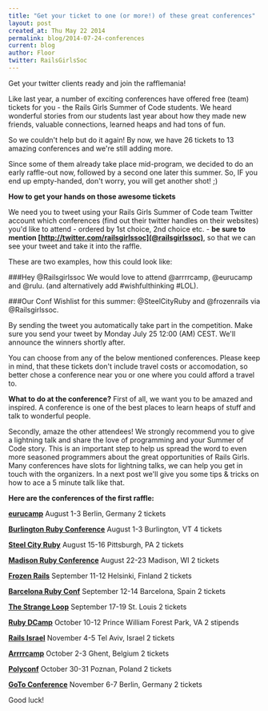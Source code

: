 ```yaml
---
title: "Get your ticket to one (or more!) of these great conferences"
layout: post
created_at: Thu May 22 2014
permalink: blog/2014-07-24-conferences
current: blog
author: Floor
twitter: RailsGirlsSoc
---
```


Get your twitter clients ready and join the rafflemania! 

Like last year, a number of exciting conferences have offered free (team) tickets for you - the Rails Girls Summer of Code students. We heard wonderful stories from our students last year about how they made new friends, valuable connections, learned heaps and had tons of fun. 

So we couldn't help but do it again! By now, we have 26 tickets to 13 amazing conferences and we're still adding more. 

Since some of them already take place mid-program, we decided to do an early raffle-out now, followed by a second one later this summer. So, IF you end up empty-handed, don't worry, you will get another shot! ;)

**How to get your hands on those awesome tickets**

We need you to tweet using your Rails Girls Summer of Code team Twitter account which conferences (find out their twitter handles on their websites) you'd like to attend - ordered by 1st choice, 2nd choice etc. - **be sure to mention [http://twitter.com/railsgirlssoc](@railsgirlssoc)**, so that we can see your tweet and take it into the raffle. 

These are two examples, how this could look like:

###Hey @Railsgirlssoc We would love to attend @arrrrcamp, @eurucamp and @rulu. 
(and alternatively add #wishfulthinking #LOL). 


###Our Conf Wishlist for this summer: @SteelCityRuby and @frozenrails via @Railsgirlssoc.

By sending the tweet you automatically take part in the competition. Make sure you send your tweet by Monday July 25 12:00 (AM) CEST. We'll announce the winners shortly after.

You can choose from any of the below mentioned conferences. Please keep in mind, that these tickets don't include travel costs or accomodation, so better chose a conference near you or one where you could afford a travel to.

**What to do at the conference?**
First of all, we want you to be amazed and inspired. A conference is one of the best places to learn heaps of stuff and talk to wonderful people. 

Secondly, amaze the other attendees! We strongly recommend you to give a lightning talk and share the love of programming and your Summer of Code story. This is an important step to help us spread the word to even more seasoned programmers about the great opportunities of Rails Girls. Many conferences have slots for lightning talks, we can help you get in touch with the organizers. In a next post we'll give you some tips & tricks on how to ace a 5 minute talk like that.

**Here are the conferences of the first raffle:**

[**eurucamp**](http://2014.eurucamp.org/)
August 1-3
Berlin, Germany
2 tickets

[**Burlington Ruby Conference**](http://2014.eurucamp.org/)
August 1-3
Burlington, VT
4 tickets

[**Steel City Ruby**](http://steelcityruby.org/)
August 15-16
Pittsburgh, PA
2 tickets

[**Madison Ruby Conference**](http://madisonruby.org/)
August 22-23
Madison, WI
2 tickets

[**Frozen Rails**](http://2014.frozenrails.eu/)
September 11-12
Helsinki, Finland
2 tickets

[**Barcelona Ruby Conf**](http://www.baruco.org/)
September 12-14
Barcelona, Spain
2 tickets

[**The Strange Loop**](https://thestrangeloop.com/)
September 17-19
St. Louis
2 tickets

[**Ruby DCamp**](http://rubydcamp.org/)
October 10-12
Prince William Forest Park, VA
2 stipends

[**Rails Israel**](http://railsisrael2014.events.co.il/speakers-list)
November 4-5
Tel Aviv, Israel
2 tickets

[**Arrrrcamp**](http://2014.arrrrcamp.be/)
October 2-3
Ghent, Belgium
2 tickets

[**Polyconf**](http://polyconf.com/)
October 30-31
Poznan, Poland
2 tickets

[**GoTo Conference**](http://gotocon.com/berlin-2014)
November 6-7
Berlin, Germany
2 tickets

Good luck! 